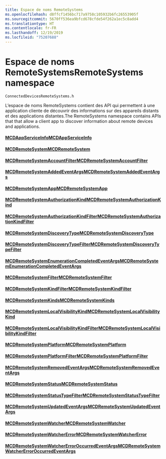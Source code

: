 ```yaml
---
title: Espace de noms RemoteSystems
ms.openlocfilehash: d8ffcf1456bc717a9758c105932b6fc26553905f
ms.sourcegitcommit: 5670ff536ea9bfcd678cfde54f262a1ec5c8add4
ms.translationtype: HT
ms.contentlocale: fr-FR
ms.lasthandoff: 12/19/2019
ms.locfileid: "75207688"
---
```

# <a name="remotesystems-namespace"></a><span data-ttu-id="dfbe7-102">Espace de noms RemoteSystems</span><span class="sxs-lookup"><span data-stu-id="dfbe7-102">RemoteSystems namespace</span></span>
```
ConnectedDevicesRemoteSystems.h
```

<span data-ttu-id="dfbe7-103">L’espace de noms RemoteSystems contient des API qui permettent à une application cliente de découvrir des informations sur des appareils distants et des applications distantes.</span><span class="sxs-lookup"><span data-stu-id="dfbe7-103">The RemoteSystems namespace contains APIs that that allow a client app to discover information about remote devices and applications.</span></span>

#### <a name="mcdappserviceinfomcdappserviceinfomd"></a>[<span data-ttu-id="dfbe7-104">MCDAppServiceInfo</span><span class="sxs-lookup"><span data-stu-id="dfbe7-104">MCDAppServiceInfo</span></span>](MCDAppServiceInfo.md)
#### <a name="mcdremotesystemmcdremotesystemmd"></a>[<span data-ttu-id="dfbe7-105">MCDRemoteSystem</span><span class="sxs-lookup"><span data-stu-id="dfbe7-105">MCDRemoteSystem</span></span>](MCDRemoteSystem.md)
#### <a name="mcdremotesystemaccountfiltermcdremotesystemaccountfiltermd"></a>[<span data-ttu-id="dfbe7-106">MCDRemoteSystemAccountFilter</span><span class="sxs-lookup"><span data-stu-id="dfbe7-106">MCDRemoteSystemAccountFilter</span></span>](MCDRemoteSystemAccountFilter.md)
#### <a name="mcdremotesystemaddedeventargsmcdremotesystemaddedeventargsmd"></a>[<span data-ttu-id="dfbe7-107">MCDRemoteSystemAddedEventArgs</span><span class="sxs-lookup"><span data-stu-id="dfbe7-107">MCDRemoteSystemAddedEventArgs</span></span>](MCDRemoteSystemAddedEventArgs.md)
#### <a name="mcdremotesystemappmcdremotesystemappmd"></a>[<span data-ttu-id="dfbe7-108">MCDRemoteSystemApp</span><span class="sxs-lookup"><span data-stu-id="dfbe7-108">MCDRemoteSystemApp</span></span>](MCDRemoteSystemApp.md)
#### <a name="mcdremotesystemauthorizationkindmcdremotesystemauthorizationkindmd"></a>[<span data-ttu-id="dfbe7-109">MCDRemoteSystemAuthorizationKind</span><span class="sxs-lookup"><span data-stu-id="dfbe7-109">MCDRemoteSystemAuthorizationKind</span></span>](MCDRemoteSystemAuthorizationKind.md)
#### <a name="mcdremotesystemauthorizationkindfiltermcdremotesystemauthorizationkindfiltermd"></a>[<span data-ttu-id="dfbe7-110">MCDRemoteSystemAuthorizationKindFilter</span><span class="sxs-lookup"><span data-stu-id="dfbe7-110">MCDRemoteSystemAuthorizationKindFilter</span></span>](MCDRemoteSystemAuthorizationKindFilter.md)
#### <a name="mcdremotesystemdiscoverytypemcdremotesystemdiscoverytypemd"></a>[<span data-ttu-id="dfbe7-111">MCDRemoteSystemDiscoveryType</span><span class="sxs-lookup"><span data-stu-id="dfbe7-111">MCDRemoteSystemDiscoveryType</span></span>](MCDRemoteSystemDiscoveryType.md)
#### <a name="mcdremotesystemdiscoverytypefiltermcdremotesystemdiscoverytypefiltermd"></a>[<span data-ttu-id="dfbe7-112">MCDRemoteSystemDiscoveryTypeFilter</span><span class="sxs-lookup"><span data-stu-id="dfbe7-112">MCDRemoteSystemDiscoveryTypeFilter</span></span>](MCDRemoteSystemDiscoveryTypeFilter.md)
#### <a name="mcdremotesystemenumerationcompletedeventargsmcdremotesystemenumerationcompletedeventargsmd"></a>[<span data-ttu-id="dfbe7-113">MCDRemoteSystemEnumerationCompletedEventArgs</span><span class="sxs-lookup"><span data-stu-id="dfbe7-113">MCDRemoteSystemEnumerationCompletedEventArgs</span></span>](MCDRemoteSystemEnumerationCompletedEventArgs.md)
#### <a name="mcdremotesystemfiltermcdremotesystemfiltermd"></a>[<span data-ttu-id="dfbe7-114">MCDRemoteSystemFilter</span><span class="sxs-lookup"><span data-stu-id="dfbe7-114">MCDRemoteSystemFilter</span></span>](MCDRemoteSystemFilter.md)
#### <a name="mcdremotesystemkindfiltermcdremotesystemkindfiltermd"></a>[<span data-ttu-id="dfbe7-115">MCDRemoteSystemKindFilter</span><span class="sxs-lookup"><span data-stu-id="dfbe7-115">MCDRemoteSystemKindFilter</span></span>](MCDRemoteSystemKindFilter.md)
#### <a name="mcdremotesystemkindsmcdremotesystemkindsmd"></a>[<span data-ttu-id="dfbe7-116">MCDRemoteSystemKinds</span><span class="sxs-lookup"><span data-stu-id="dfbe7-116">MCDRemoteSystemKinds</span></span>](MCDRemoteSystemKinds.md)
#### <a name="mcdremotesystemlocalvisibilitykindmcdremotesystemlocalvisibilitykindmd"></a>[<span data-ttu-id="dfbe7-117">MCDRemoteSystemLocalVisibilityKind</span><span class="sxs-lookup"><span data-stu-id="dfbe7-117">MCDRemoteSystemLocalVisibilityKind</span></span>](MCDRemoteSystemLocalVisibilityKind.md)
#### <a name="mcdremotesystemlocalvisibilitykindfiltermcdremotesystemlocalvisibilitykindfiltermd"></a>[<span data-ttu-id="dfbe7-118">MCDRemoteSystemLocalVisibilityKindFilter</span><span class="sxs-lookup"><span data-stu-id="dfbe7-118">MCDRemoteSystemLocalVisibilityKindFilter</span></span>](MCDRemoteSystemLocalVisibilityKindFilter.md)
#### <a name="mcdremotesystemplatformmcdremotesystemplatformmd"></a>[<span data-ttu-id="dfbe7-119">MCDRemoteSystemPlatform</span><span class="sxs-lookup"><span data-stu-id="dfbe7-119">MCDRemoteSystemPlatform</span></span>](MCDRemoteSystemPlatform.md)
#### <a name="mcdremotesystemplatformfiltermcdremotesystemplatformfiltermd"></a>[<span data-ttu-id="dfbe7-120">MCDRemoteSystemPlatformFilter</span><span class="sxs-lookup"><span data-stu-id="dfbe7-120">MCDRemoteSystemPlatformFilter</span></span>](MCDRemoteSystemPlatformFilter.md)
#### <a name="mcdremotesystemremovedeventargsmcdremotesystemremovedeventargsmd"></a>[<span data-ttu-id="dfbe7-121">MCDRemoteSystemRemovedEventArgs</span><span class="sxs-lookup"><span data-stu-id="dfbe7-121">MCDRemoteSystemRemovedEventArgs</span></span>](MCDRemoteSystemRemovedEventArgs.md)
#### <a name="mcdremotesystemstatusmcdremotesystemstatusmd"></a>[<span data-ttu-id="dfbe7-122">MCDRemoteSystemStatus</span><span class="sxs-lookup"><span data-stu-id="dfbe7-122">MCDRemoteSystemStatus</span></span>](MCDRemoteSystemStatus.md)
#### <a name="mcdremotesystemstatustypefiltermcdremotesystemstatustypefiltermd"></a>[<span data-ttu-id="dfbe7-123">MCDRemoteSystemStatusTypeFilter</span><span class="sxs-lookup"><span data-stu-id="dfbe7-123">MCDRemoteSystemStatusTypeFilter</span></span>](MCDRemoteSystemStatusTypeFilter.md)
#### <a name="mcdremotesystemupdatedeventargsmcdremotesystemupdatedeventargsmd"></a>[<span data-ttu-id="dfbe7-124">MCDRemoteSystemUpdatedEventArgs</span><span class="sxs-lookup"><span data-stu-id="dfbe7-124">MCDRemoteSystemUpdatedEventArgs</span></span>](MCDRemoteSystemUpdatedEventArgs.md)
#### <a name="mcdremotesystemwatchermcdremotesystemwatchermd"></a>[<span data-ttu-id="dfbe7-125">MCDRemoteSystemWatcher</span><span class="sxs-lookup"><span data-stu-id="dfbe7-125">MCDRemoteSystemWatcher</span></span>](MCDRemoteSystemWatcher.md)
#### <a name="mcdremotesystemwatchererrormcdremotesystemwatchererrormd"></a>[<span data-ttu-id="dfbe7-126">MCDRemoteSystemWatcherError</span><span class="sxs-lookup"><span data-stu-id="dfbe7-126">MCDRemoteSystemWatcherError</span></span>](MCDRemoteSystemWatcherError.md)
#### <a name="mcdremotesystemwatchererroroccurredeventargsmcdremotesystemwatchererroroccurredeventargsmd"></a>[<span data-ttu-id="dfbe7-127">MCDRemoteSystemWatcherErrorOccurredEventArgs</span><span class="sxs-lookup"><span data-stu-id="dfbe7-127">MCDRemoteSystemWatcherErrorOccurredEventArgs</span></span>](MCDRemoteSystemWatcherErrorOccurredEventArgs.md)